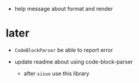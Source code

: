 - help message about format and render

# later

- `CodeBlockParser` be able to report error

- update readme about using code-block-parser
  - after `sisuo` use this library
